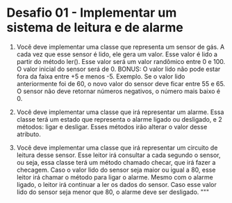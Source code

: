 # Desafio 01 - Implementar um sistema de leitura e de alarme

1. Você deve implementar uma classe que representa um sensor de gás. A cada vez que esse sensor é lido, ele gera um valor. Esse valor é lido a partir do método ler(). Esse valor será um valor randômico entre 0 e 100. O valor inicial do sensor será de 0. BONUS: O valor lido não pode estar fora da faixa entre +5 e menos -5. Exemplo. Se o valor lido anteriormente foi de 60, o novo valor do sensor deve ficar entre 55 e 65. O sensor não deve retornar números negativos, o número mais baixo é 0.

2. Você deve implementar uma classe que irá representar um alarme. Essa classe terá um estado que representa o alarme ligado ou desligado, e 2 métodos: ligar e desligar. Esses métodos irão alterar o valor desse atributo.

3. Você deve implementar uma classe que irá representar um circuito de leitura desse sensor. Esse leitor irá consultar a cada segundo o sensor, ou seja, essa classe terá um método chamado checar, que irá fazer a checagem. Caso o valor lido do sensor seja maior ou igual a 80, esse leitor irá chamar o método para ligar o alarme. Mesmo com o alarme ligado, o leitor irá continuar a ler os dados do sensor. Caso esse valor lido do sensor seja menor que 80, o alarme deve ser desligado.
"""